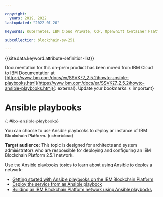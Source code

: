 ```yaml
---

copyright:
  years: 2019, 2022
lastupdated: "2022-07-20"

keywords: Kubernetes, IBM Cloud Private, OCP, OpenShift Container Platform, IBM Blockchain Platform, multicloud

subcollection: blockchain-sw-251

---
```


{{site.data.keyword.attribute-definition-list}}




Documentation for this on-prem product has been moved from IBM Cloud to IBM Documentation at [https://www.ibm.com/docs/en/SSVKZ7_2.5.2/howto-ansible-playbooks.html](https://www.ibm.com/docs/en/SSVKZ7_2.5.2/howto-ansible-playbooks.html){: external}. Update your bookmarks.
{: important}

# Ansible playbooks
{: #ibp-ansible-playbooks}

You can choose to use Ansible playbooks to deploy an instance of IBM Blockchain Platform. 
{: shortdesc}

**Target audience:** This topic is designed for architects and system administrators who are responsible for 
deploying and configuring an IBM Blockchain Platform 2.5.1 network.

Use the Ansible playbooks topics to learn about using Ansible to deploy a network:
- [Getting started with Ansible playbooks on the IBM Blockchain Platform](ansible.md)
- [Deploy the service from an Ansible playbook](howto/ansible-install-ibp.md)
- [Building an IBM Blockchain Platform network using Ansible playbooks](ansible-build-network.md)
